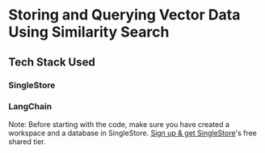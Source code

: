 # Storing and Querying Vector Data Using Similarity Search

## Tech Stack Used
### SingleStore
### LangChain

Note: Before starting with the code, make sure you have created a workspace and a database in SingleStore. 
[Sign up & get SingleStore](https://www.singlestore.com/cloud-trial/?utm_campaign=singlestore-for-ai&utm_medium=referral&utm_source=pavan&utm_term=langsing)'s free shared tier. 
